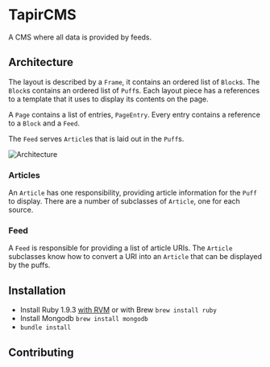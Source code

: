 # TapirCMS

A CMS where all data is provided by feeds.

## Architecture

The layout is described by a `Frame`, it contains an ordered list of `Block`s.
The `Block`s contains an ordered list of `Puff`s. Each layout piece has a
references to a template that it uses to display its contents on the page.

A `Page` contains a list of entries, `PageEntry`. Every entry contains a
reference to a `Block` and a `Feed`.

The `Feed` serves `Article`s that is laid out in the `Puff`s.

![Architecture](https://raw.github.com/andersjanmyr/tapircms/master/docs/images/achitecture.png)

### Articles

An `Article` has one responsibility, providing article information for the
`Puff` to display. There are a number of subclasses of `Article`, one for each
source.

###  Feed

A `Feed` is responsible for providing a list of article URIs. The `Article`
subclasses know how to convert a URI into an `Article` that can be displayed by
the puffs.


## Installation

* Install Ruby 1.9.3 [with RVM](https://rvm.io/rvm/install/) or with Brew `brew install ruby`
* Install Mongodb `brew install mongodb`
* `bundle install`


## Contributing
